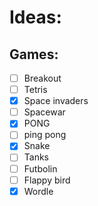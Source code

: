 # Ideas:

## Games:
- [ ] Breakout
- [ ] Tetris
- [x] Space invaders
- [ ] Spacewar
- [x] PONG
- [ ] ping pong
- [x] Snake
- [ ] Tanks
- [ ] Futbolin
- [ ] Flappy bird
- [x] Wordle
